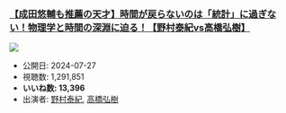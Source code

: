 ### [【成田悠輔も推薦の天才】時間が戻らないのは「統計」に過ぎない！物理学と時間の深淵に迫る！【野村泰紀vs高橋弘樹】](https://www.youtube.com/watch?v=If8msXol9zo)
[![](https://img.youtube.com/vi/If8msXol9zo/sddefault.jpg)](https://www.youtube.com/watch?v=If8msXol9zo)
-   公開日: 2024-07-27
-   視聴数: 1,291,851
-   **いいね数: 13,396**
-   出演者: [野村泰紀](/rehacq_fan/people/野村泰紀 "wikilink"), [高橋弘樹](/rehacq_fan/people/高橋弘樹 "wikilink")
